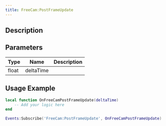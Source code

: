 ```yaml
---
title: FreeCam:PostFrameUpdate
---
```

## Description

## Parameters

| Type  | Name      | Description |
| ----- | --------- | ----------- |
| float | deltaTime |             |

## Usage Example

``` lua
local function OnFreeCamPostFrameUpdate(deltaTime)
    -- Add your logic here
end

Events:Subscribe('FreeCam:PostFrameUpdate', OnFreeCamPostFrameUpdate)
```
